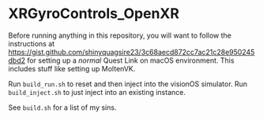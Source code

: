 # XRGyroControls_OpenXR

Before running anything in this repository, you will want to follow the instructions at https://gist.github.com/shinyquagsire23/3c68aecd872cc7ac21c28e950245dbd2 for setting up a *normal* Quest Link on macOS environment. This includes stuff like setting up MoltenVK.

Run `build_run.sh` to reset and then inject into the visionOS simulator. Run `build_inject.sh` to just inject into an existing instance.

See `build.sh` for a list of my sins.